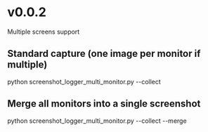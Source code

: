 # v0.0.2

Multiple screens support

## Standard capture (one image per monitor if multiple)

python screenshot_logger_multi_monitor.py --collect

## Merge all monitors into a single screenshot

python screenshot_logger_multi_monitor.py --collect --merge
